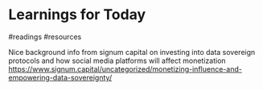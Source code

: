 # Learnings for Today
#readings #resources 

Nice background info from signum capital on investing into data sovereign protocols and how social media platforms will affect monetization 
https://www.signum.capital/uncategorized/monetizing-influence-and-empowering-data-sovereignty/

